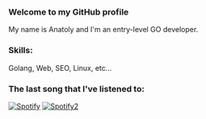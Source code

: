 ### Welcome to my GitHub profile
My name is Anatoly and I'm an entry-level GO developer.

### Skills: 
Golang, Web, SEO, Linux, etc...

### The last song that I've listened to:

[![Spotify](http://invisibles.tk:1984/spotify)](https://open.spotify.com/user/y34r75db5o7eksagdl8lsaamw)
[![Spotify2](http://https://innsmouth.vercel.app/api/spotify)](https://open.spotify.com/user/y34r75db5o7eksagdl8lsaamw)

